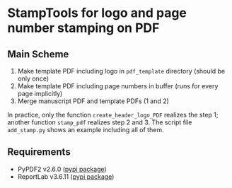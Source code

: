 # StampTools for logo and page number stamping on PDF
## Main Scheme
1. Make template PDF including logo in `pdf_template` directory (should be only once)
2. Make template PDF including page numbers in buffer (runs for every page implicitly)
3. Merge manuscript PDF and template PDFs (1 and 2)

In practice, only the function `create_header_logo_PDF` realizes the step 1;
another function `stamp_pdf` realizes step 2 and 3.
The script file `add_stamp.py` shows an example including all of them.

## Requirements
* PyPDF2 v2.6.0 ([pypi package](https://pypi.org/project/PyPDF2/2.6.0/))
* ReportLab v3.6.11 ([pypi package](https://pypi.org/project/reportlab/3.6.11/))

